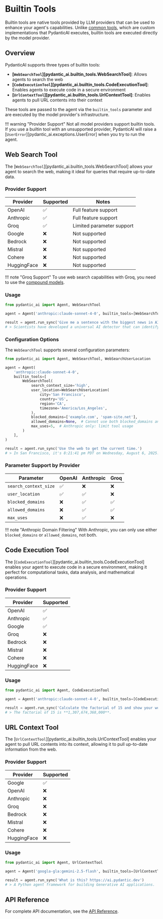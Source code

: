 # Builtin Tools

Builtin tools are native tools provided by LLM providers that can be used to enhance your agent's capabilities. Unlike [common tools](common-tools.md), which are custom implementations that PydanticAI executes, builtin tools are executed directly by the model provider.

## Overview

PydanticAI supports three types of builtin tools:

- **[`WebSearchTool`][pydantic_ai.builtin_tools.WebSearchTool]**: Allows agents to search the web
- **[`CodeExecutionTool`][pydantic_ai.builtin_tools.CodeExecutionTool]**: Enables agents to execute code in a secure environment
- **[`UrlContextTool`][pydantic_ai.builtin_tools.UrlContextTool]**: Enables agents to pull URL contents into their context

These tools are passed to the agent via the `builtin_tools` parameter and are executed by the model provider's infrastructure.

!!! warning "Provider Support"
    Not all model providers support builtin tools. If you use a builtin tool with an unsupported provider, PydanticAI will raise a [`UserError`][pydantic_ai.exceptions.UserError] when you try to run the agent.

## Web Search Tool

The [`WebSearchTool`][pydantic_ai.builtin_tools.WebSearchTool] allows your agent to search the web,
making it ideal for queries that require up-to-date data.

### Provider Support

| Provider | Supported | Notes |
|----------|-----------|-------|
| OpenAI | ✅ | Full feature support |
| Anthropic | ✅ | Full feature support |
| Groq | ✅ | Limited parameter support |
| Google | ❌ | Not supported |
| Bedrock | ❌ | Not supported |
| Mistral | ❌ | Not supported |
| Cohere | ❌ | Not supported |
| HuggingFace | ❌ | Not supported |

!!! note "Groq Support"
    To use web search capabilities with Groq, you need to use the [compound models](https://console.groq.com/docs/compound).

### Usage

```py title="web_search_basic.py"
from pydantic_ai import Agent, WebSearchTool

agent = Agent('anthropic:claude-sonnet-4-0', builtin_tools=[WebSearchTool()])

result = agent.run_sync('Give me a sentence with the biggest news in AI this week.')
# > Scientists have developed a universal AI detector that can identify deepfake videos.

```

### Configuration Options

The `WebSearchTool` supports several configuration parameters:

```py title="web_search_configured.py"
from pydantic_ai import Agent, WebSearchTool, WebSearchUserLocation

agent = Agent(
    'anthropic:claude-sonnet-4-0',
    builtin_tools=[
        WebSearchTool(
            search_context_size='high',
            user_location=WebSearchUserLocation(
                city='San Francisco',
                country='US',
                region='CA',
                timezone='America/Los_Angeles',
            ),
            blocked_domains=['example.com', 'spam-site.net'],
            allowed_domains=None,  # Cannot use both blocked_domains and allowed_domains with Anthropic
            max_uses=5,  # Anthropic only: limit tool usage
        )
    ],
)

result = agent.run_sync('Use the web to get the current time.')
# > In San Francisco, it's 8:21:41 pm PDT on Wednesday, August 6, 2025.
```

### Parameter Support by Provider

| Parameter | OpenAI | Anthropic | Groq |
|-----------|--------|-----------|------|
| `search_context_size` | ✅ | ❌ | ❌ |
| `user_location` | ✅ | ✅ | ❌ |
| `blocked_domains` | ❌ | ✅ | ✅ |
| `allowed_domains` | ❌ | ✅ | ✅ |
| `max_uses` | ❌ | ✅ | ❌ |

!!! note "Anthropic Domain Filtering"
    With Anthropic, you can only use either `blocked_domains` or `allowed_domains`, not both.

## Code Execution Tool

The [`CodeExecutionTool`][pydantic_ai.builtin_tools.CodeExecutionTool] enables your agent to execute code
in a secure environment, making it perfect for computational tasks, data analysis, and mathematical operations.

### Provider Support

| Provider | Supported |
|----------|-----------|
| OpenAI | ✅ |
| Anthropic | ✅ |
| Google | ✅ |
| Groq | ❌ |
| Bedrock | ❌ |
| Mistral | ❌ |
| Cohere | ❌ |
| HuggingFace | ❌ |

### Usage

```py title="code_execution_basic.py"
from pydantic_ai import Agent, CodeExecutionTool

agent = Agent('anthropic:claude-sonnet-4-0', builtin_tools=[CodeExecutionTool()])

result = agent.run_sync('Calculate the factorial of 15 and show your work')
# > The factorial of 15 is **1,307,674,368,000**.
```

## URL Context Tool

The [`UrlContextTool`][pydantic_ai.builtin_tools.UrlContextTool] enables your agent to pull URL contents into its context,
allowing it to pull up-to-date information from the web.

### Provider Support

| Provider | Supported |
|----------|-----------|
| Google | ✅ |
| OpenAI | ❌ |
| Anthropic | ❌ |
| Groq | ❌ |
| Bedrock | ❌ |
| Mistral | ❌ |
| Cohere | ❌ |
| HuggingFace | ❌ |

### Usage

```py title="url_context_basic.py"
from pydantic_ai import Agent, UrlContextTool

agent = Agent('googla-gla:gemini-2.5-flash', builtin_tools=[UrlContextTool()])

result = agent.run_sync('What is this? https://ai.pydantic.dev')
# > A Python agent framework for building Generative AI applications.

```

## API Reference

For complete API documentation, see the [API Reference](api/builtin_tools.md).
